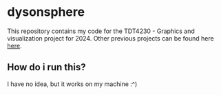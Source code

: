 # dysonsphere

This repository contains my code for the TDT4230 - Graphics and visualization project for 2024. Other previous projects can be found here [here](https://www.idi.ntnu.no/grupper/vis/teaching/).

## How do i run this?

I have no idea, but it works on my machine :^)
